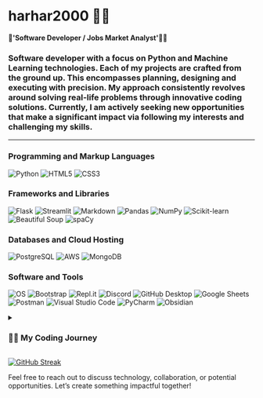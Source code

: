 # harhar2000 🚀💡

🔧**'Software Developer / Jobs Market Analyst'**👨‍💼

### Software developer with a focus on Python and Machine Learning technologies. Each of my projects are crafted from the ground up. This encompasses planning, designing and executing with precision. My approach consistently revolves around solving real-life problems through innovative coding solutions. Currently, I am actively seeking new opportunities that make a significant impact via following my interests and challenging my skills. 

---

### Programming and Markup Languages
![Python](https://img.shields.io/badge/Python-3776AB?style=for-the-badge&logo=python&logoColor=white) ![HTML5](https://img.shields.io/badge/HTML5-E34F26?style=for-the-badge&logo=html5&logoColor=white) ![CSS3](https://img.shields.io/badge/CSS3-1572B6?style=for-the-badge&logo=css3&logoColor=white) 

### Frameworks and Libraries
![Flask](https://img.shields.io/badge/Flask-000000?style=for-the-badge&logo=flask&logoColor=white) ![Streamlit](https://img.shields.io/badge/Streamlit-FF4B4B?style=for-the-badge&logo=streamlit&logoColor=white) ![Markdown](https://img.shields.io/badge/Markdown-000000?style=for-the-badge&logo=markdown&logoColor=white) ![Pandas](https://img.shields.io/badge/Pandas-150458?style=for-the-badge&logo=pandas&logoColor=white) ![NumPy](https://img.shields.io/badge/NumPy-013243?style=for-the-badge&logo=numpy&logoColor=white) ![Scikit-learn](https://img.shields.io/badge/Scikit_learn-F7931E?style=for-the-badge&logo=scikit-learn&logoColor=white) ![Beautiful Soup](https://img.shields.io/badge/Beautiful_Soup-000000?style=for-the-badge&logo=beautifulsoup&logoColor=white) ![spaCy](https://img.shields.io/badge/spaCy-000000?style=for-the-badge&logo=spacy&logoColor=white) 

### Databases and Cloud Hosting
![PostgreSQL](https://img.shields.io/badge/PostgreSQL-316192?style=for-the-badge&logo=postgresql&logoColor=white) ![AWS](https://img.shields.io/badge/AWS-FF9900?style=for-the-badge&logo=amazonaws&logoColor=white) ![MongoDB](https://img.shields.io/badge/MongoDB-47A248?style=for-the-badge&logo=mongodb&logoColor=white) 

### Software and Tools
![OS](https://img.shields.io/badge/OS-000000?style=for-the-badge&logo=operatingsystem&logoColor=white) ![Bootstrap](https://img.shields.io/badge/Bootstrap-563D7C?style=for-the-badge&logo=bootstrap&logoColor=white) ![Repl.it](https://img.shields.io/badge/Repl.it-000000?style=for-the-badge&logo=replit&logoColor=white) ![Discord](https://img.shields.io/badge/Discord-5865F2?style=for-the-badge&logo=discord&logoColor=white) ![GitHub Desktop](https://img.shields.io/badge/GitHub_Desktop-181717?style=for-the-badge&logo=github&logoColor=white) ![Google Sheets](https://img.shields.io/badge/Google_Sheets-34A853?style=for-the-badge&logo=google&logoColor=white) ![Postman](https://img.shields.io/badge/Postman-FF6C37?style=for-the-badge&logo=postman&logoColor=white) ![Visual Studio Code](https://img.shields.io/badge/Visual_Studio_Code-007ACC?style=for-the-badge&logo=visualstudiocode&logoColor=white) ![PyCharm](https://img.shields.io/badge/PyCharm-000000?style=for-the-badge&logo=pycharm&logoColor=white) ![Obsidian](https://img.shields.io/badge/Obsidian-333?style=for-the-badge&logo=obsidian&logoColor=white)


<details>
   <summary><h3>👨‍💻 My Coding Journey</h3></summary>

Transitioning from a diverse background in Corporate Events, TV Production and Charity Management, I discovered my passion for programming through self-teaching Python. My enthusiasm led me to being accepted into [Makers](https://makers.tech/), where I completed a rigorous 16-week training covering everything from Python, Engineering Foundations, Databases, Web Applications, Cloud Deployment and Cloud Engineering. I've enhanced my skills through several internships, further devloping my abilities in Python and Machine Learning. I am currently developing a text-based terminal game aimed at teaching Python basics to beginners. I'm always eager to tackle more complex problems and evolve my craft.

</details>

[![GitHub Streak](https://streak-stats.demolab.com/?user=harhar2000&theme=dark)](https://git.io/streak-stats)

Feel free to reach out to discuss technology, collaboration, or potential opportunities. Let’s create something impactful together!